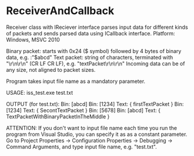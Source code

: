 ReceiverAndCallback
===================
Receiver class with IReciever interface parses input data for different kinds of packets and sends parsed data using ICallback interface.
Platform: Windows, MSVC 2010

Binary packet: starts with 0x24 ($ symbol) followed by 4 bytes of binary data, e.g. :"$abcd"
Text packet: string of characters, terminated with "\r\n\r\n" (CR LF CR LF), e.g. "textPacket\r\n\r\n"
Incoming data can be of any size, not aligned to packet sizes.

Program takes input file name as a mandatory parameter.

USAGE:
iss_test.exe test.txt

OUTPUT (for test.txt):
Bin: [abcd]
Bin: [1234]
Text: { firstTextPacket }
Bin: [1234]
Text: { SecontTextPacket }
Bin: [5678]
Bin: [abcd]
Text: { TextPacketWithBinaryPacketInTheMiddle }


ATTENTION:
If you don't want to input file name each time you run the program from Visual Studio, you can specify it as as a constant parameter.
Go to Project Properties -> Configuration Properties -> Debugging -> Command Arguments, and type input file name, e.g. "test.txt".
